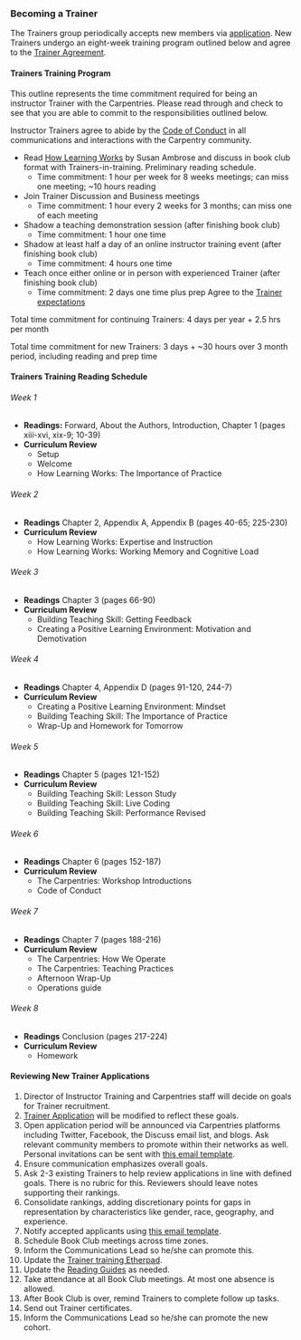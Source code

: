 ### Becoming a Trainer
The Trainers group periodically accepts new members via [application](https://docs.google.com/forms/d/11qNXLw8B-nFNWKZKcsosIyudAc3ehCT_UY0DS0UvjpQ). New Trainers undergo an eight-week training program outlined below and agree to the [Trainer Agreement](duties_agreement.html).

#### Trainers Training Program

This outline represents the time commitment required for being an instructor Trainer with the Carpentries. Please read through and check to see that you are able to commit to the responsibilities outlined below.

Instructor Trainers agree to abide by the [Code of Conduct](http://www.datacarpentry.org/code-of-conduct/) in all communications and interactions with the Carpentry community.

* Read [How Learning Works](https://www.amazon.com/How-Learning-Works-Research-Based-Principles/dp/0470484101/) by Susan Ambrose and discuss in book club format with Trainers-in-training. Preliminary reading schedule.
  * Time commitment: 1 hour per week for 8 weeks meetings; can miss one meeting; ~10 hours reading
* Join Trainer Discussion and Business meetings 
  * Time commitment: 1 hour every 2 weeks for 3 months; can miss one of each meeting
* Shadow a teaching demonstration session (after finishing book club)
  * Time commitment: 1 hour one time
* Shadow at least half a day of an online instructor training event (after finishing book club)
  * Time commitment: 4 hours one time
* Teach once either online or in person with experienced Trainer (after finishing book club)
  * Time commitment: 2 days one time plus prep
Agree to the [Trainer expectations](https://github.com/carpentries/policies/blob/master/trainer-agreement.md) 

Total time commitment for continuing Trainers: 
4 days per year + 2.5 hrs per month

Total time commitment for new Trainers: 
3 days + ~30 hours over 3 month period, including reading and prep time 

#### Trainers Training Reading Schedule

###### Week 1
* **Readings:**  Forward, About the Authors, Introduction, Chapter 1 (pages xiii-xvi, xix-9; 10-39) 
* **Curriculum Review**
    * Setup 
    * Welcome
    * How Learning Works: The Importance of Practice

###### Week 2
* **Readings** Chapter 2, Appendix A, Appendix  B (pages 40-65; 225-230)
* **Curriculum Review**
    * How Learning Works: Expertise and Instruction
    * How Learning Works: Working Memory and Cognitive Load

###### Week 3
* **Readings** Chapter 3 (pages 66-90)
* **Curriculum Review**
    * Building Teaching Skill: Getting Feedback
    * Creating a Positive Learning Environment: Motivation and Demotivation


###### Week 4
* **Readings** Chapter 4, Appendix D (pages 91-120, 244-7)
* **Curriculum Review**
    * Creating a Positive Learning Environment: Mindset
    * Building Teaching Skill: The Importance of Practice
    * Wrap-Up and Homework for Tomorrow

###### Week 5
* **Readings** Chapter 5 (pages 121-152)
* **Curriculum Review**
    * Building Teaching Skill: Lesson Study
    * Building Teaching Skill: Live Coding
    * Building Teaching Skill: Performance Revised

###### Week 6
* **Readings** Chapter 6 (pages 152-187) 
* **Curriculum Review**
    * The Carpentries: Workshop Introductions
    * Code of Conduct

###### Week 7
* **Readings** Chapter 7 (pages 188-216)
* **Curriculum Review**
    * The Carpentries: How We Operate
    * The Carpentries: Teaching Practices
    * Afternoon Wrap-Up 
    * Operations guide

###### Week 8
* **Readings** Conclusion (pages 217-224)
* **Curriculum Review**
    * Homework


#### Reviewing New Trainer Applications

1. Director of Instructor Training and Carpentries staff will decide on goals for Trainer recruitment.
1. [Trainer Application](https://docs.google.com/forms/d/11qNXLw8B-nFNWKZKcsosIyudAc3ehCT_UY0DS0UvjpQ/) will be modified to reflect these goals.
1. Open application period will be announced via Carpentries platforms including Twitter, Facebook, the Discuss email list, and blogs. Ask relevant community members to promote within their networks as well.  Personal invitations can be sent with [this email template](email_templates.html#recruiting-new-trainers).
1. Ensure communication emphasizes overall goals.
1. Ask 2-3 existing Trainers to help review applications in line with defined goals. There is no rubric for this.  Reviewers should leave notes supporting their rankings.  
1. Consolidate rankings, adding discretionary points for gaps in representation by characteristics like gender, race, geography, and experience.
1. Notify accepted applicants using [this email template](email_templates.html#accepting-new-trainers).
1. Schedule Book Club meetings across time zones.
1. Inform the Communications Lead so he/she can promote this.
1. Update the [Trainer training Etherpad](http://pad.software-carpentry.org/trainer-training).
1. Update the [Reading Guides](https://drive.google.com/drive/u/0/folders/0B2Xc7BrFgkvUa3N6NDFyMUF5aGs) as needed.
1. Take attendance at all Book Club meetings. At most one absence is allowed.
1. After Book Club is over, remind Trainers to complete follow up tasks.
1. Send out Trainer certificates.
1. Inform the Communications Lead so he/she can promote the new cohort.
